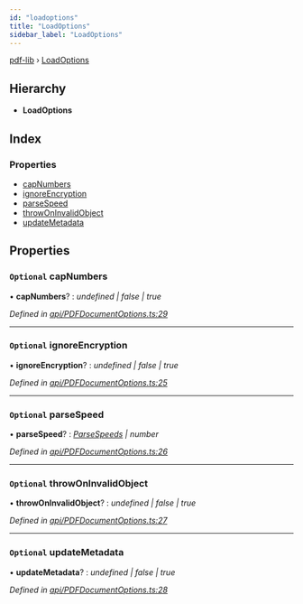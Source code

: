 ```yaml
---
id: "loadoptions"
title: "LoadOptions"
sidebar_label: "LoadOptions"
---
```


[pdf-lib](../index.md) › [LoadOptions](loadoptions.md)

## Hierarchy

* **LoadOptions**

## Index

### Properties

* [capNumbers](loadoptions.md#optional-capnumbers)
* [ignoreEncryption](loadoptions.md#optional-ignoreencryption)
* [parseSpeed](loadoptions.md#optional-parsespeed)
* [throwOnInvalidObject](loadoptions.md#optional-throwoninvalidobject)
* [updateMetadata](loadoptions.md#optional-updatemetadata)

## Properties

### `Optional` capNumbers

• **capNumbers**? : *undefined | false | true*

*Defined in [api/PDFDocumentOptions.ts:29](https://github.com/Hopding/pdf-lib/blob/d213f92/src/api/PDFDocumentOptions.ts#L29)*

___

### `Optional` ignoreEncryption

• **ignoreEncryption**? : *undefined | false | true*

*Defined in [api/PDFDocumentOptions.ts:25](https://github.com/Hopding/pdf-lib/blob/d213f92/src/api/PDFDocumentOptions.ts#L25)*

___

### `Optional` parseSpeed

• **parseSpeed**? : *[ParseSpeeds](../enums/parsespeeds.md) | number*

*Defined in [api/PDFDocumentOptions.ts:26](https://github.com/Hopding/pdf-lib/blob/d213f92/src/api/PDFDocumentOptions.ts#L26)*

___

### `Optional` throwOnInvalidObject

• **throwOnInvalidObject**? : *undefined | false | true*

*Defined in [api/PDFDocumentOptions.ts:27](https://github.com/Hopding/pdf-lib/blob/d213f92/src/api/PDFDocumentOptions.ts#L27)*

___

### `Optional` updateMetadata

• **updateMetadata**? : *undefined | false | true*

*Defined in [api/PDFDocumentOptions.ts:28](https://github.com/Hopding/pdf-lib/blob/d213f92/src/api/PDFDocumentOptions.ts#L28)*
